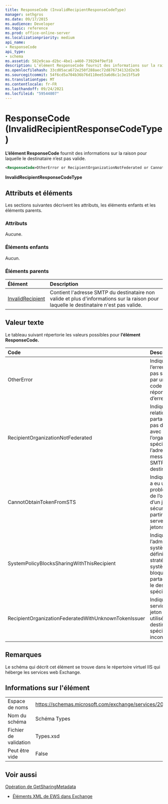 ```yaml
---
title: ResponseCode (InvalidRecipientResponseCodeType)
manager: sethgros
ms.date: 09/17/2015
ms.audience: Developer
ms.topic: reference
ms.prod: office-online-server
ms.localizationpriority: medium
api_name:
- ResponseCode
api_type:
- schema
ms.assetid: 582e9caa-d2bc-4be1-a460-739294f9ef18
description: L’élément ResponseCode fournit des informations sur la raison pour laquelle le destinataire n’est pas valide.
ms.openlocfilehash: 33cd05aca672e250f288aec72d876734132d2e36
ms.sourcegitcommit: 54f6cd5a704b36b76d110ee53a6d6c1c3e15f5a9
ms.translationtype: MT
ms.contentlocale: fr-FR
ms.lasthandoff: 09/24/2021
ms.locfileid: "59544807"
---
```

# <a name="responsecode-invalidrecipientresponsecodetype"></a>ResponseCode (InvalidRecipientResponseCodeType)

**L’élément ResponseCode** fournit des informations sur la raison pour laquelle le destinataire n’est pas valide. 
  
```XML
<ResponseCode>OtherError or RecipientOrganizationNotFederated or CannotObtainTokenFromSTS or SystemPolicyBlocksSharingWithThisRecipient or RecipientOrganizationFederatedWithUnknownTokenIssuer</ResponseCode>
```

 **InvalidRecipientResponseCodeType**
## <a name="attributes-and-elements"></a>Attributs et éléments

Les sections suivantes décrivent les attributs, les éléments enfants et les éléments parents.
  
### <a name="attributes"></a>Attributs

Aucune.
  
### <a name="child-elements"></a>Éléments enfants

Aucun.
  
### <a name="parent-elements"></a>Éléments parents

|**Élément**|**Description**|
|:-----|:-----|
|[InvalidRecipient](invalidrecipient.md) <br/> |Contient l'adresse SMTP du destinataire non valide et plus d'informations sur la raison pour laquelle le destinataire n'est pas valide.  <br/> |
   
## <a name="text-value"></a>Valeur texte

Le tableau suivant répertorie les valeurs possibles pour **l’élément ResponseCode.** 
  
|**Code**|**Description**|
|:-----|:-----|
|OtherError  <br/> |Indique que l’erreur n’est pas spécifiée par un autre code de réponse d’erreur.  <br/> |
|RecipientOrganizationNotFederated  <br/> |Indique qu’une relation de partage n’est pas disponible avec l’organisation spécifiée dans l’adresse de messagerie SMTP du destinataire.  <br/> |
|CannotObtainTokenFromSTS  <br/> |Indique qu’il y a eu un problème lors de l’obtention d’un jeton de sécurité à partir du serveur de jetons.  <br/> |
|SystemPolicyBlocksSharingWithThisRecipient  <br/> |Indique que l’administrateur système a définie une stratégie système qui bloque le partage avec le destinataire spécifié.  <br/> |
|RecipientOrganizationFederatedWithUnknownTokenIssuer  <br/> |Indique que le service de jeton sécurisé utilisé par le destinataire spécifié est inconnu.  <br/> |
   
## <a name="remarks"></a>Remarques

Le schéma qui décrit cet élément se trouve dans le répertoire virtuel IIS qui héberge les services web Exchange.
  
## <a name="element-information"></a>Informations sur l'élément

|||
|:-----|:-----|
|Espace de noms  <br/> |https://schemas.microsoft.com/exchange/services/2006/types  <br/> |
|Nom du schéma  <br/> |Schéma Types  <br/> |
|Fichier de validation  <br/> |Types.xsd  <br/> |
|Peut être vide  <br/> |False  <br/> |
   
## <a name="see-also"></a>Voir aussi



[Opération de GetSharingMetadata](getsharingmetadata-operation.md)


- [Éléments XML de EWS dans Exchange](ews-xml-elements-in-exchange.md)

